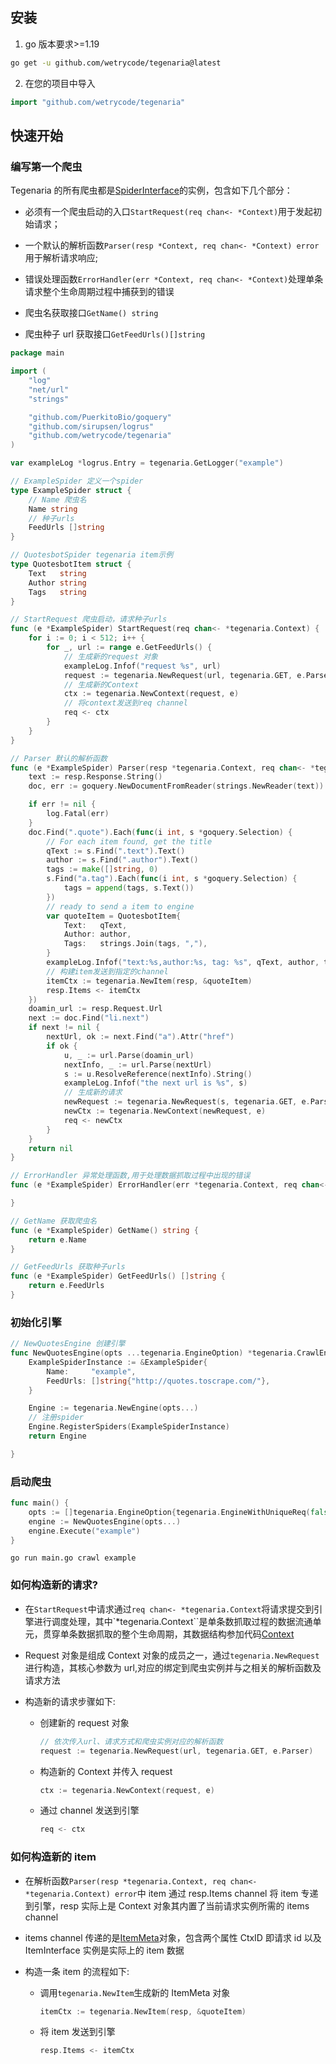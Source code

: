 ## 安装
1. go 版本要求>=1.19 

```bash
go get -u github.com/wetrycode/tegenaria@latest
```

2. 在您的项目中导入

```go
import "github.com/wetrycode/tegenaria"
```

## 快速开始
 
### 编写第一个爬虫  
Tegenaria 的所有爬虫都是[SpiderInterface](SpiderInterface)的实例，包含如下几个部分：

- 必须有一个爬虫启动的入口`StartRequest(req chan<- *Context)`用于发起初始请求；

- 一个默认的解析函数`Parser(resp *Context, req chan<- *Context) error`用于解析请求响应;

- 错误处理函数`ErrorHandler(err *Context, req chan<- *Context)`处理单条请求整个生命周期过程中捕获到的错误

- 爬虫名获取接口`GetName() string`

- 爬虫种子 url 获取接口`GetFeedUrls()[]string`

```go
package main

import (
    "log"
    "net/url"
    "strings"

    "github.com/PuerkitoBio/goquery"
    "github.com/sirupsen/logrus"
    "github.com/wetrycode/tegenaria"
)

var exampleLog *logrus.Entry = tegenaria.GetLogger("example")

// ExampleSpider 定义一个spider
type ExampleSpider struct {
    // Name 爬虫名
    Name string
    // 种子urls
    FeedUrls []string
}

// QuotesbotSpider tegenaria item示例
type QuotesbotItem struct {
    Text   string
    Author string
    Tags   string
}

// StartRequest 爬虫启动，请求种子urls
func (e *ExampleSpider) StartRequest(req chan<- *tegenaria.Context) {
    for i := 0; i < 512; i++ {
        for _, url := range e.GetFeedUrls() {
            // 生成新的request 对象
            exampleLog.Infof("request %s", url)
            request := tegenaria.NewRequest(url, tegenaria.GET, e.Parser)
            // 生成新的Context
            ctx := tegenaria.NewContext(request, e)
            // 将context发送到req channel
            req <- ctx
        }
    }
}

// Parser 默认的解析函数
func (e *ExampleSpider) Parser(resp *tegenaria.Context, req chan<- *tegenaria.Context) error {
    text := resp.Response.String()
    doc, err := goquery.NewDocumentFromReader(strings.NewReader(text))

    if err != nil {
        log.Fatal(err)
    }
    doc.Find(".quote").Each(func(i int, s *goquery.Selection) {
        // For each item found, get the title
        qText := s.Find(".text").Text()
        author := s.Find(".author").Text()
        tags := make([]string, 0)
        s.Find("a.tag").Each(func(i int, s *goquery.Selection) {
            tags = append(tags, s.Text())
        })
        // ready to send a item to engine
        var quoteItem = QuotesbotItem{
            Text:   qText,
            Author: author,
            Tags:   strings.Join(tags, ","),
        }
        exampleLog.Infof("text:%s,author:%s, tag: %s", qText, author, tags)
        // 构建item发送到指定的channel
        itemCtx := tegenaria.NewItem(resp, &quoteItem)
        resp.Items <- itemCtx
    })
    doamin_url := resp.Request.Url
    next := doc.Find("li.next")
    if next != nil {
        nextUrl, ok := next.Find("a").Attr("href")
        if ok {
            u, _ := url.Parse(doamin_url)
            nextInfo, _ := url.Parse(nextUrl)
            s := u.ResolveReference(nextInfo).String()
            exampleLog.Infof("the next url is %s", s)
            // 生成新的请求
            newRequest := tegenaria.NewRequest(s, tegenaria.GET, e.Parser)
            newCtx := tegenaria.NewContext(newRequest, e)
            req <- newCtx
        }
    }
    return nil
}

// ErrorHandler 异常处理函数,用于处理数据抓取过程中出现的错误
func (e *ExampleSpider) ErrorHandler(err *tegenaria.Context, req chan<- *tegenaria.Context) {

}

// GetName 获取爬虫名
func (e *ExampleSpider) GetName() string {
    return e.Name
}

// GetFeedUrls 获取种子urls
func (e *ExampleSpider) GetFeedUrls() []string {
    return e.FeedUrls
}
```

### 初始化引擎

```go
// NewQuotesEngine 创建引擎
func NewQuotesEngine(opts ...tegenaria.EngineOption) *tegenaria.CrawlEngine {
    ExampleSpiderInstance := &ExampleSpider{
        Name:     "example",
        FeedUrls: []string{"http://quotes.toscrape.com/"},
    }

    Engine := tegenaria.NewEngine(opts...)
    // 注册spider
    Engine.RegisterSpiders(ExampleSpiderInstance)
    return Engine

}
```

### 启动爬虫

```go
func main() {
    opts := []tegenaria.EngineOption{tegenaria.EngineWithUniqueReq(false), tegenaria.EngineWithLimiter(tegenaria.NewDefaultLimiter(64))}
    engine := NewQuotesEngine(opts...)
    engine.Execute("example")
}
```

```shell
go run main.go crawl example
```

### 如何构造新的请求?

- 在`StartRequest`中请求通过`req chan<- *tegenaria.Context`将请求提交到引擎进行调度处理，其中`\*tegenaria.Context``是单条数抓取过程的数据流通单元，贯穿单条数据抓取的整个生命周期，其数据结构参加代码[Context](../context.go)

- Request 对象是组成 Context 对象的成员之一，通过`tegenaria.NewRequest`进行构造，其核心参数为 url,对应的绑定到爬虫实例并与之相关的解析函数及请求方法

- 构造新的请求步骤如下:

  - 创建新的 request 对象

    ```go
    // 依次传入url、请求方式和爬虫实例对应的解析函数
    request := tegenaria.NewRequest(url, tegenaria.GET, e.Parser)
    ```

  - 构造新的 Context 并传入 request

    ```go
    ctx := tegenaria.NewContext(request, e)
    ```

  - 通过 channel 发送到引擎

    ```go
    req <- ctx
    ```

### 如何构造新的 item

- 在解析函数`Parser(resp *tegenaria.Context, req chan<- *tegenaria.Context) error`中 item 通过 resp.Items channel 将 item 专递到引擎，resp 实际上是 Context 对象其内置了当前请求实例所需的 items channel

- items channel 传递的是[ItemMeta](items.go)对象，包含两个属性 CtxID 即请求 id 以及 ItemInterface 实例是实际上的 item 数据

- 构造一条 item 的流程如下:

  - 调用`tegenaria.NewItem`生成新的 ItemMeta 对象

    ```go
    itemCtx := tegenaria.NewItem(resp, &quoteItem)
    ```

  - 将 item 发送到引擎

    ```go
    resp.Items <- itemCtx
    ```

